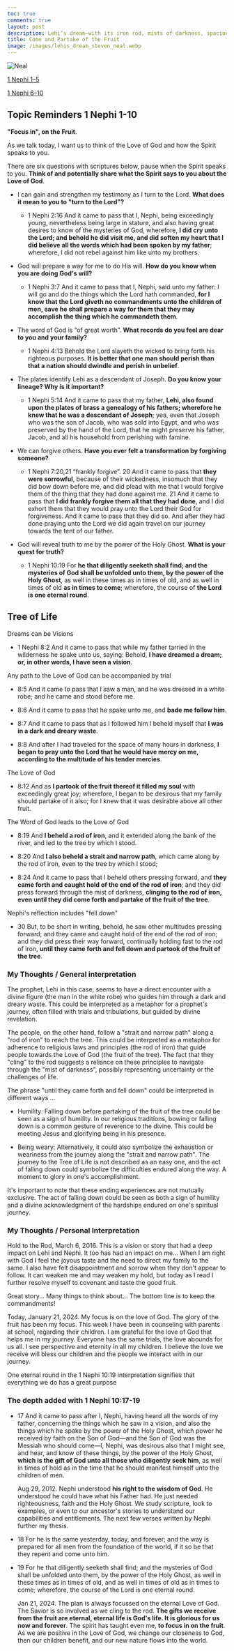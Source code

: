 ```yaml
---
toc: true
comments: true
layout: post
description: Lehi’s dream—with its iron rod, mists of darkness, spacious building, and tree with “most sweet” fruit—is an inspiring invitation to receive the blessings of the Savior’s love and atoning sacrifice.
title: Come and Partake of the Fruit
image: /images/lehis_dream_steven_neal.webp
---
```


![Neal]({{site.baseurl}}/images/lehis_dream_steven_neal.webp)

[1 Nephi 1–5](https://www.churchofjesuschrist.org/study/manual/come-follow-me-for-home-and-church-book-of-mormon-2024/02?lang=eng)

[1 Nephi 6–10](https://www.churchofjesuschrist.org/study/manual/come-follow-me-for-home-and-church-book-of-mormon-2024/03?lang=eng)

## Topic Reminders 1 Nephi 1-10
**"Focus in", on the Fruit**.  

As we talk today, I want us to think of the Love of God and how the Spirit speaks to you. 

There are six questions with scriptures below, pause when the Spirit speaks to you.  **Think of and potentially share what the Spirit says to you about the Love of God**.

- I can gain and strengthen my testimony as I turn to the Lord.  **What does it mean to you to "turn to the Lord"?**
  - 1 Nephi 2:16 And it came to pass that I, Nephi, being exceedingly young, nevertheless being large in stature, and also having great desires to know of the mysteries of God, wherefore, **I did cry unto the Lord; and behold he did visit me, and did soften my heart that I did believe all the words which had been spoken by my father**; wherefore, I did not rebel against him like unto my brothers.

- God will prepare a way for me to do His will.  **How do you know when you are doing God's will?**
  - 1 Nephi 3:7 And it came to pass that I, Nephi, said unto my father: I will go and do the things which the Lord hath commanded, **for I know that the Lord giveth no commandments unto the children of men, save he shall prepare a way for them that they may accomplish the thing which he commandeth them**.

- The word of God is “of great worth”.  **What records do you feel are dear to you and your family?**
  - 1 Nephi 4:13 Behold the Lord slayeth the wicked to bring forth his righteous purposes. **It is better that one man should perish than that a nation should dwindle and perish in unbelief**.

- The plates identify Lehi as a descendant of Joseph.  **Do you know your lineage?  Why is it important?**
  - 1 Nephi 5:14 And it came to pass that my father, **Lehi, also found upon the plates of brass a genealogy of his fathers; wherefore he knew that he was a descendant of Joseph**; yea, even that Joseph who was the son of Jacob, who was sold into Egypt, and who was preserved by the hand of the Lord, that he might preserve his father, Jacob, and all his household from perishing with famine.

- We can forgive others.  **Have you ever felt a transformation by forgiving someone?**
  - 1 Nephi 7:20,21  “frankly forgive”. 20 And it came to pass that **they were sorrowful**, because of their wickedness, insomuch that they did bow down before me, and did plead with me that I would forgive them of the thing that they had done against me.  21 And it came to pass that **I did frankly forgive them all that they had done**, and I did exhort them that they would pray unto the Lord their God for forgiveness. And it came to pass that they did so. And after they had done praying unto the Lord we did again travel on our journey towards the tent of our father.

- God will reveal truth to me by the power of the Holy Ghost.  **What is your quest for truth?**
  - 1 Nephi 10:19 For **he that diligently seeketh shall find; and the mysteries of God shall be unfolded unto them, by the power of the Holy Ghost**, as well in these times as in times of old, and as well in times of old **as in times to come**; wherefore, the course of **the Lord is one eternal round**.

## Tree of Life
Dreams can be Visions
- 1 Nephi 8:2 And it came to pass that while my father tarried in the wilderness he spake unto us, saying: Behold, **I have dreamed a dream; or, in other words, I have seen a vision**.

Any path to the Love of God can be accompanied by trial
- 8:5 And it came to pass that I saw a man, and he was dressed in a white robe; and he came and stood before me.

- 8:6 And it came to pass that he spake unto me, and **bade me follow him**.

- 8:7 And it came to pass that as I followed him I beheld myself that **I was in a dark and dreary waste**.

- 8:8 And after I had traveled for the space of many hours in darkness, **I began to pray unto the Lord that he would have mercy on me, according to the multitude of his tender mercies**.

The Love of God
- 8:12 And as **I partook of the fruit thereof it filled my soul** with exceedingly great joy; wherefore, I began to be desirous that my family should partake of it also; for I knew that it was desirable above all other fruit.

The Word of God leads to the Love of God
- 8:19 And **I beheld a rod of iron**, and it extended along the bank of the river, and led to the tree by which I stood.

- 8:20 And **I also beheld a strait and narrow path**, which came along by the rod of iron, even to the tree by which I stood;

- 8:24 And it came to pass that I beheld others pressing forward, and **they came forth and caught hold of the end of the rod of iron**; and they did press forward through the mist of darkness, **clinging to the rod of iron, even until they did come forth and partake of the fruit of the tree**.

Nephi's reflection includes "fell down"
- 30 But, to be short in writing, behold, he saw other multitudes pressing forward; and they came and caught hold of the end of the rod of iron; and they did press their way forward, continually holding fast to the rod of iron, **until they came forth and fell down and partook of the fruit of the tree**.

### My Thoughts / General interpretation

The prophet, Lehi in this case, seems to have a direct encounter with a divine figure (the man in the white robe) who guides him through a dark and dreary waste. This could be interpreted as a metaphor for a prophet's journey, often filled with trials and tribulations, but guided by divine revelation.

The people, on the other hand, follow a "strait and narrow path" along a "rod of iron" to reach the tree. This could be interpreted as a metaphor for adherence to religious laws and principles (the rod of iron) that guide people towards the Love of God (the fruit of the tree). The fact that they "cling" to the rod suggests a reliance on these principles to navigate through the "mist of darkness", possibly representing uncertainty or the challenges of life.

The phrase "until they came forth and fell down" could be interpreted in different ways ...

- Humility: Falling down before partaking of the fruit of the tree could be seen as a sign of humility. In our religious traditions, bowing or falling down is a common gesture of reverence to the divine.  This could be meeting Jesus and glorifying being in his presence. 

- Being weary: Alternatively, it could also symbolize the exhaustion or weariness from the journey along the "strait and narrow path". The journey to the Tree of Life is not described as an easy one, and the act of falling down could symbolize the difficulties endured along the way.  A moment to glory in one's accomplishment.

It's important to note that these ending experiences are not mutually exclusive. The act of falling down could be seen as both a sign of humility and a divine acknowledgment of the hardships endured on one's spiritual journey.

### My Thoughts / Personal Interpretation

Hold to the Rod, March 6, 2016.  This is a vision or story that had a deep impact on Lehi and Nephi. It too has had an impact on me... When I am right with God I feel the joyous taste and the need to direct my family to the same. I also have felt disappointment and sorrow when they don't appear to follow. It can weaken me and may weaken my hold, but today as I read I further resolve myself to covenant and taste the good fruit.

  Great story... Many things to think about... The bottom line is to keep the commandments!

Today, January 21, 2024.  My focus is on the love of God. The glory of the fruit has been my focus. This week I have been in counseling with parents at school, regarding their children. I am grateful for the love of God that helps me in my journey. Everyone has the same trials, the love abounds for us all. I see perspective and eternity in all my children. I believe the love we receive will bless our children and the people we interact with in our journey.

  One eternal round in the 1 Nephi 10:19 interpretation signifies that everything we do has a great purpose 

### The depth added with 1 Nephi 10:17-19

- 17 And it came to pass after I, Nephi, having heard all the words of my father, concerning the things which he saw in a vision, and also the things which he spake by the power of the Holy Ghost, which power he received by faith on the Son of God—and the Son of God was the Messiah who should come—I, Nephi, was desirous also that I might see, and hear, and know of these things, by the power of the Holy Ghost, **which is the gift of God unto all those who diligently seek him**, as well in times of hold as in the time that he should manifest himself unto the children of men.

  Aug 29, 2012. Nephi understood **his right to the wisdom of God**. He understood he could have what his Father had. He just needed righteousness, faith and the Holy Ghost. We study scripture, look to examples, or even to our ancestor's stories to understand our capabilities and entitlements. The next few verses written by Nephi further my thesis.

- 18 For he is the same yesterday, today, and forever; and the way is prepared for all men from the foundation of the world, if it so be that they repent and come unto him.

- 19 For he that diligently seeketh shall find; and the mysteries of God shall be unfolded unto them, by the power of the Holy Ghost, as well in these times as in times of old, and as well in times of old as in times to come; wherefore, the course of the Lord is one eternal round.

    Jan 21, 2024.  The plan is always focussed on the eternal Love of God.  The Savior is so involved as we cling to the rod.  **The gifts we receive from the fruit are eternal, eternal life is God's life.  It is glorious for us now and forever**.  The spirit has taught even me, **to focus in on the fruit**.  As we are positive in the Love of God, we change our closeness to God, then our children benefit, and our new nature flows into the world.
